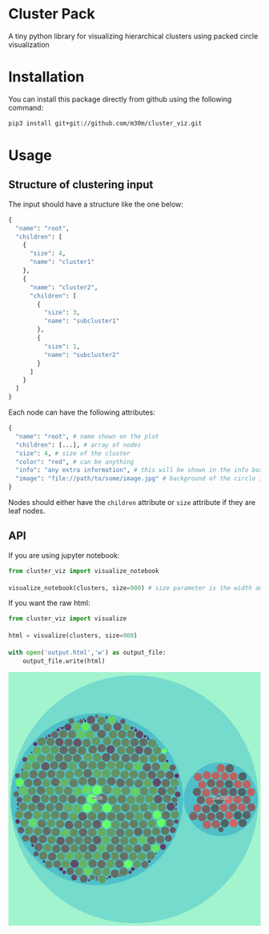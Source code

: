 # Cluster Pack

A tiny python library for visualizing hierarchical clusters using packed circle visualization

# Installation

You can install this package directly from github using the following command:

```sh
pip3 install git+git://github.com/m30m/cluster_viz.git
```

# Usage

## Structure of clustering input

The input should have a structure like the one below:

```python
{
  "name": "root",
  "children": [
    {
      "size": 4,
      "name": "cluster1"
    },
    {
      "name": "cluster2",
      "children": [
        {
          "size": 3,
          "name": "subcluster1"
        },
        {
          "size": 1,
          "name": "subcluster2"
        }
      ]
    }
  ]
}
```

Each node can have the following attributes:

```python
{
  "name": "root", # name shown on the plot
  "children": [...], # array of nodes
  "size": 4, # size of the cluster
  "color": "red", # can be anything
  "info": "any extra information", # this will be shown in the info box next to the plot, it can be arbitrary html
  "image": "file://path/to/some/image.jpg" # background of the circle in clustering, useful for image clustering
}
```

Nodes should either have the `children` attribute or `size` attribute if they are leaf nodes.

## API

If you are using jupyter notebook:

```python
from cluster_viz import visualize_notebook

visualize_notebook(clusters, size=900) # size parameter is the width and height of output svg
```

If you want the raw html:

```python
from cluster_viz import visualize

html = visualize(clusters, size=900)

with open('output.html','w') as output_file:
    output_file.write(html)
```

![Screenshot](screenshots/word_digits.png?raw=true "Sample Clustering output")